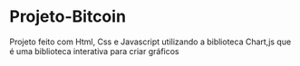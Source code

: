 # Projeto-Bitcoin
Projeto feito com Html, Css e Javascript utilizando a biblioteca Chart,js que é uma biblioteca interativa para criar gráficos

